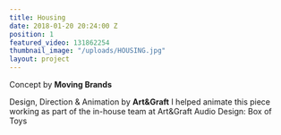 ```yaml
---
title: Housing
date: 2018-01-20 20:24:00 Z
position: 1
featured_video: 131862254
thumbnail_image: "/uploads/HOUSING.jpg"
layout: project
---
```


Concept by **Moving Brands**

Design, Direction & Animation by **Art&Graft**
I helped animate this piece working as part of the in-house team at Art&Graft
Audio Design: Box of Toys